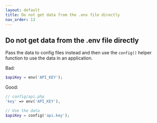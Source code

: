 ```yaml
---
layout: default
title: Do not get data from the .env file directly
nav_order: 13
---
```


## Do not get data from the .env file directly

Pass the data to config files instead and then use the `config()` helper function to use the data in an application.

Bad:

```php
$apiKey = env('API_KEY');
```

Good:

```php
// config/api.php
'key' => env('API_KEY'),

// Use the data
$apiKey = config('api.key');
```
